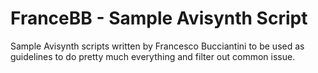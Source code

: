 # FranceBB - Sample Avisynth Script
Sample Avisynth scripts written by Francesco Bucciantini to be used as guidelines to do pretty much everything and filter out common issue.
